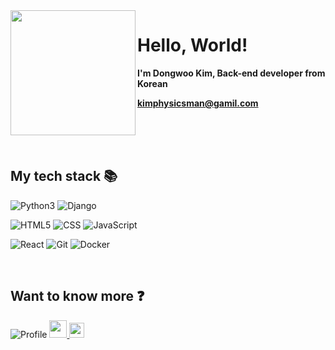 <img src="https://www.notion.so/image/https%3A%2F%2Fs3-us-west-2.amazonaws.com%2Fsecure.notion-static.com%2F1b03f877-bd9f-4ba0-a853-7800c060f7a0%2FKakaoTalk_20220421_181112013.jpg?table=block&id=0868a217-f712-492c-bbdd-c88fd67c2907&spaceId=18a55a3f-2515-4f20-9f7f-04187576573f&width=2000&userId=f65f0c54-5dc8-4f1b-acf4-e4d6d5c93a82&cache=v2" width="200px" align="left" />
<h1>Hello, World!</h1>

**I'm Dongwoo Kim, Back-end developer from Korean**

**kimphysicsman@gamil.com**


<br />
<br />

<br />
<h2> My tech stack 📚 </h2>

![Python3](https://img.shields.io/badge/-Python3-8C8C8C?style=for-the-badge&logo=python&logoColor=ffffff)
![Django](https://img.shields.io/badge/-Django-092e20?style=for-the-badge&logo=django&logoColor=ffffff)


![HTML5](https://img.shields.io/badge/-HTML5-F05032?style=for-the-badge&logo=html5&logoColor=ffffff)
![CSS](https://img.shields.io/badge/-CSS-007ACC?style=for-the-badge&logo=css)
![JavaScript](https://img.shields.io/badge/-JavaScript-%23F7DF1C?style=for-the-badge&logo=javascript&logoColor=000000&labelColor=%23F7DF1C&color=%23FFCE5A)

![React](https://img.shields.io/badge/-React-222222?style=for-the-badge&logo=react)
![Git](https://img.shields.io/badge/-Git-F05032?style=for-the-badge&logo=git&logoColor=ffffff)
![Docker](https://img.shields.io/badge/-Docker-46a2f1?style=for-the-badge&logo=docker&logoColor=ffffff)


<br />
<h2> Want to know more ❓ </h2>

![Profile](https://img.shields.io/badge/-Profile-8AC926?style=for-the-badge)
<a href="https://velog.io/@kimphysicsman">
 <img src="https://user-images.githubusercontent.com/68724828/185885678-8f619bfa-1160-4bb4-a026-f758a4014f82.png" height="28px" />
</a>
<a href="https://www.youtube.com/channel/UCdnXRtn_xnRWzZxUGY0yyWg">
 <img src="https://user-images.githubusercontent.com/1569988/159397141-21463bc2-2acf-416b-aa15-235664556f34.png" height="24px" />
</a>
